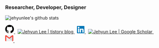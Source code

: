 <!--
**jehyunlee/jehyunlee** is a ✨ _special_ ✨ repository because its `README.md` (this file) appears on your GitHub profile.

Here are some ideas to get you started:

- 🔭 I’m currently working on ...
- 🌱 I’m currently learning ...
- 👯 I’m looking to collaborate on ...
- 🤔 I’m looking for help with ...
- 💬 Ask me about ...
- 📫 How to reach me: ...
- 😄 Pronouns: ...
- ⚡ Fun fact: ...
-->


### Researcher,  Developer, Designer

![jehyunlee's github stats](https://github-readme-stats.vercel.app/api?username=jehyunlee&show_icons=true&hide_border=true)

 
  <a href="https://jehyunlee.github.io/">
    <img src="https://github.com/deut-erium/deut-erium/blob/master/assets/github.svg" width="28px" alt="Jehyun Lee | github blog" />
  </a> &nbsp; 
  <a href="https://jehyunlee.tistory.com/">
    <img src="https://img.pngio.com/-tistory-png-232_237.jpg" width="28px" alt="Jehyun Lee | tistory blog" />
  </a> &nbsp;  
  <a href="https://www.linkedin.com/in/jehyunlee0224/">
    <img alt="Jehyun Lee | Linkedin" width="24px" src="https://github.com/hargun79/hargun79/blob/master/Assets/Linkedin.svg" />
  </a> &nbsp;  
  <a href="https://scholar.google.com/citations?user=eiloXe0AAAAJ&hl=en">
    <img alt="Jehyun Lee | Google Scholar" width="26px" src="https://cdn.icon-icons.com/icons2/2108/PNG/128/google_scholar_icon_130918.png" />
  </a> &nbsp;  
  <a href="mailto:jehyun.lee@gmail.com">
    <img alt="Jehyun Lee | Gmail" width="26px" src="https://github.com/hargun79/hargun79/blob/master/Assets/Gmail.svg" />
  </a> &nbsp;  
  

<br><br>
